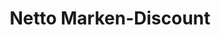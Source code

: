 ---
title: "Netto Marken-Discount"
url: /memmingen/netto-marken-discount-augsburger-strasse/
shop: Supermarkt
---